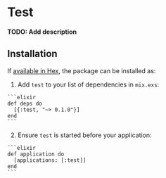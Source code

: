 # Test

**TODO: Add description**

## Installation

If [available in Hex](https://hex.pm/docs/publish), the package can be installed as:

  1. Add `test` to your list of dependencies in `mix.exs`:

    ```elixir
    def deps do
      [{:test, "~> 0.1.0"}]
    end
    ```

  2. Ensure `test` is started before your application:

    ```elixir
    def application do
      [applications: [:test]]
    end
    ```

